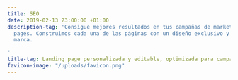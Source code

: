 ```yaml
---
title: SEO
date: 2019-02-13 23:00:00 +01:00
description-tag: 'Consigue mejores resultados en tus campañas de marketing con landing
  pages. Construimos cada una de las páginas con un diseño exclusivo y acorde a tu
  marca.

'
title-tag: Landing page personalizada y editable, optimizada para campañas de marketing.
favicon-image: "/uploads/favicon.png"
---
```


